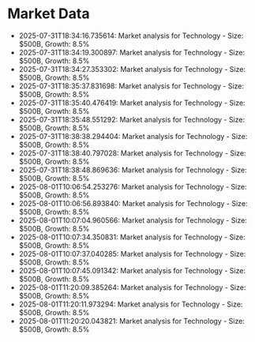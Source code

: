 # Market Data

- 2025-07-31T18:34:16.735614: Market analysis for Technology - Size: $500B, Growth: 8.5%
- 2025-07-31T18:34:19.300897: Market analysis for Technology - Size: $500B, Growth: 8.5%
- 2025-07-31T18:34:27.353302: Market analysis for Technology - Size: $500B, Growth: 8.5%
- 2025-07-31T18:35:37.831698: Market analysis for Technology - Size: $500B, Growth: 8.5%
- 2025-07-31T18:35:40.476419: Market analysis for Technology - Size: $500B, Growth: 8.5%
- 2025-07-31T18:35:48.551292: Market analysis for Technology - Size: $500B, Growth: 8.5%
- 2025-07-31T18:38:38.294404: Market analysis for Technology - Size: $500B, Growth: 8.5%
- 2025-07-31T18:38:40.797028: Market analysis for Technology - Size: $500B, Growth: 8.5%
- 2025-07-31T18:38:48.869636: Market analysis for Technology - Size: $500B, Growth: 8.5%
- 2025-08-01T10:06:54.253276: Market analysis for Technology - Size: $500B, Growth: 8.5%
- 2025-08-01T10:06:56.893840: Market analysis for Technology - Size: $500B, Growth: 8.5%
- 2025-08-01T10:07:04.960566: Market analysis for Technology - Size: $500B, Growth: 8.5%
- 2025-08-01T10:07:34.350831: Market analysis for Technology - Size: $500B, Growth: 8.5%
- 2025-08-01T10:07:37.040285: Market analysis for Technology - Size: $500B, Growth: 8.5%
- 2025-08-01T10:07:45.091342: Market analysis for Technology - Size: $500B, Growth: 8.5%
- 2025-08-01T11:20:09.385264: Market analysis for Technology - Size: $500B, Growth: 8.5%
- 2025-08-01T11:20:11.973294: Market analysis for Technology - Size: $500B, Growth: 8.5%
- 2025-08-01T11:20:20.043821: Market analysis for Technology - Size: $500B, Growth: 8.5%
